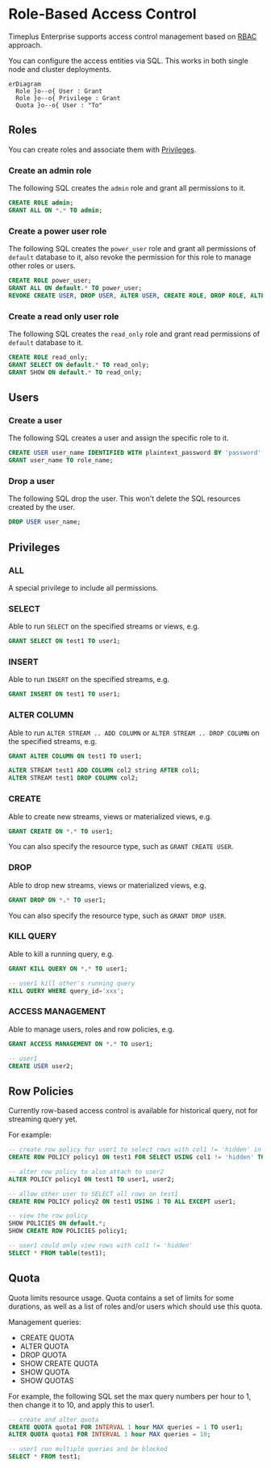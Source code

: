 # Role-Based Access Control

Timeplus Enterprise supports access control management based on [RBAC](https://en.wikipedia.org/wiki/Role-based_access_control) approach.

You can configure the access entities via SQL. This works in both single node and cluster deployments.
```mermaid
erDiagram
  Role }o--o{ User : Grant
  Role }o--o{ Privilege : Grant
  Quota }o--o{ User : "To"
```

## Roles

You can create roles and associate them with [Privileges](#privileges).

### Create an admin role

The following SQL creates the `admin` role and grant all permissions to it.
```sql
CREATE ROLE admin;
GRANT ALL ON *.* TO admin;
```

### Create a power user role

The following SQL creates the `power_user` role and grant all permissions of `default` database to it, also revoke the permission for this role to manage other roles or users.
```sql
CREATE ROLE power_user;
GRANT ALL ON default.* TO power_user;
REVOKE CREATE USER, DROP USER, ALTER USER, CREATE ROLE, DROP ROLE, ALTER ROLE ON *.* FROM power_user;
```

### Create a read only user role

The following SQL creates the `read_only` role and grant read permissions of `default` database to it.
```sql
CREATE ROLE read_only;
GRANT SELECT ON default.* TO read_only;
GRANT SHOW ON default.* TO read_only;
```

## Users

### Create a user

The following SQL creates a user and assign the specific role to it.
```sql
CREATE USER user_name IDENTIFIED WITH plaintext_password BY 'password';
GRANT user_name TO role_name;
```

### Drop a user

The following SQL drop the user. This won't delete the SQL resources created by the user.
```sql
DROP USER user_name;
```

## Privileges

### ALL
A special privilege to include all permissions.

### SELECT
Able to run `SELECT` on the specified streams or views, e.g.
```sql
GRANT SELECT ON test1 TO user1;
```

### INSERT
Able to run `INSERT` on the specified streams, e.g.
```sql
GRANT INSERT ON test1 TO user1;
```

### ALTER COLUMN
Able to run `ALTER STREAM .. ADD COLUMN` or `ALTER STREAM .. DROP COLUMN`  on the specified streams, e.g.
```sql
GRANT ALTER COLUMN ON test1 TO user1;

ALTER STREAM test1 ADD COLUMN col2 string AFTER col1;
ALTER STREAM test1 DROP COLUMN col2;
```

### CREATE
Able to create new streams, views or materialized views, e.g.
```sql
GRANT CREATE ON *.* TO user1;
```

You can also specify the resource type, such as `GRANT CREATE USER`.

### DROP
Able to drop new streams, views or materialized views, e.g.
```sql
GRANT DROP ON *.* TO user1;
```
You can also specify the resource type, such as `GRANT DROP USER`.

### KILL QUERY
Able to kill a running query, e.g.
```sql
GRANT KILL QUERY ON *.* TO user1;

-- user1 kill other's running query
KILL QUERY WHERE query_id='xxx';
```

### ACCESS MANAGEMENT
Able to manage users, roles and row policies, e.g.
```sql
GRANT ACCESS MANAGEMENT ON *.* TO user1;

-- user1
CREATE USER user2;
```

## Row Policies

Currently row-based access control is available for historical query, not for streaming query yet.

For example:
```sql
-- create row policy for user1 to select rows with col1 != 'hidden' in stream 'test1'
CREATE ROW POLICY policy1 ON test1 FOR SELECT USING col1 != 'hidden' TO user1;

-- alter row policy to also attach to user2
ALTER POLICY policy1 ON test1 TO user1, user2;

-- allow other user to SELECT all rows on test1
CREATE ROW POLICY policy2 ON test1 USING 1 TO ALL EXCEPT user1;

-- view the row policy
SHOW POLICIES ON default.*;
SHOW CREATE ROW POLICIES policy1;

-- user1 could only view rows with col1 != 'hidden'
SELECT * FROM table(test1);
```

## Quota
Quota limits resource usage. Quota contains a set of limits for some durations, as well as a list of roles and/or users which should use this quota.

Management queries:

* CREATE QUOTA
* ALTER QUOTA
* DROP QUOTA
* SHOW CREATE QUOTA
* SHOW QUOTA
* SHOW QUOTAS

For example, the following SQL set the max query numbers per hour to 1, then change it to 10, and apply this to user1.

```sql
-- create and alter quota
CREATE QUOTA quota1 FOR INTERVAL 1 hour MAX queries = 1 TO user1;
ALTER QUOTA quota1 FOR INTERVAL 1 hour MAX queries = 10;

-- user1 run multiple queries and be blocked
SELECT * FROM test1;
```
